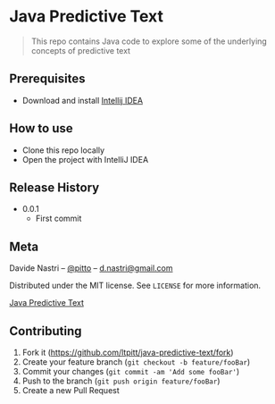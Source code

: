 # Java Predictive Text
> This repo contains Java code to explore some of the underlying concepts of predictive text

## Prerequisites

- Download and install [Intellij IDEA](https://www.jetbrains.com/idea/download)  

## How to use

- Clone this repo locally
- Open the project with IntelliJ IDEA

## Release History

* 0.0.1
    * First commit

## Meta

Davide Nastri – [@pitto](https://twitter.com/pitto) – d.nastri@gmail.com

Distributed under the MIT license. See ``LICENSE`` for more information.

[Java Predictive Text](https://github.com/ltpitt/java-predictive-text)

## Contributing

1. Fork it (<https://github.com/ltpitt/java-predictive-text/fork>)
2. Create your feature branch (`git checkout -b feature/fooBar`)
3. Commit your changes (`git commit -am 'Add some fooBar'`)
4. Push to the branch (`git push origin feature/fooBar`)
5. Create a new Pull Request
